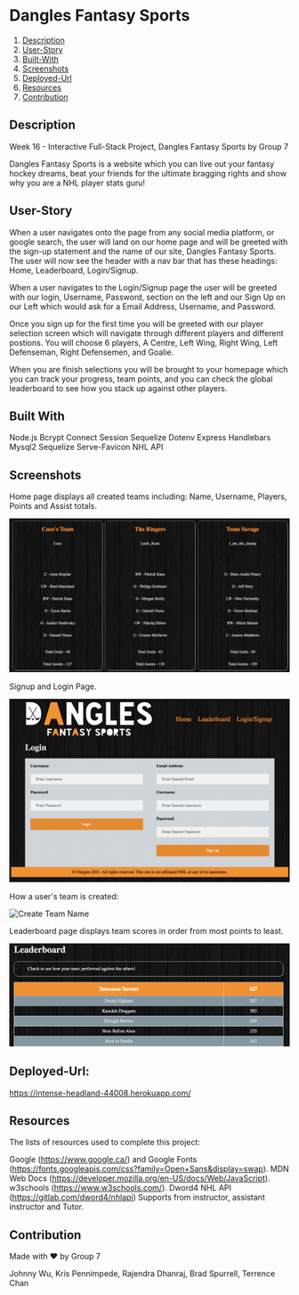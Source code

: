 # Dangles Fantasy Sports

1. [Description](#description)
2. [User-Story](#User-Story)
3. [Built-With](#Built-With)
4. [Screenshots](#screenshots)
5. [Deployed-Url](#deployed-url)
6. [Resources](#resources)
7. [Contribution](#contribution)

## Description

Week 16 - Interactive Full-Stack Project, Dangles Fantasy Sports by Group 7

Dangles Fantasy Sports is a website which you can live out your fantasy hockey dreams, beat your friends for the ultimate bragging rights and show why you are a NHL player stats guru!


## User-Story

When a user navigates onto the page from any social media platform, or google search, the user will land on our home page and will be greeted with the sign-up statement and the name of our site, Dangles Fantasy Sports. The user will now see the header with a nav bar that has these headings: Home, Leaderboard, Login/Signup.

When a user navigates to  the Login/Signup page the user will be greeted with our login, Username, Password, section on the left and our Sign Up on our Left which would ask for a Email Address, Username, and Password. 

Once you sign up for the first time you will be greeted with our player selection screen which will navigate through different players and different postions. You will choose 6 players, A Centre, Left Wing, Right Wing, Left Defenseman, Right Defensemen, and Goalie. 

When you are finish selections you will be brought to your homepage which you can track your progress, team points, and you can check the global leaderboard to see how you stack up against other players. 


## Built With
Node.js
Bcrypt
Connect Session Sequelize
Dotenv
Express
Handlebars
Mysql2
Sequelize
Serve-Favicon
NHL API

## Screenshots

Home page displays all created teams including: Name, Username, Players, Points and Assist totals.

![All Teams](./public/images/teams.png)

Signup and Login Page.

![Login/Signup](./public/images/login-signup.png)

How a user's team is created:

![Create Team Name](./public/images/Dangles.gif)


Leaderboard page displays team scores in order from most points to least.

![Leader Board](./public/images/leaderboard.png)

## Deployed-Url:
https://intense-headland-44008.herokuapp.com/

## Resources

The lists of resources used to complete this project:

Google (https://www.google.ca/) and Google Fonts (https://fonts.googleapis.com/css?family=Open+Sans&display=swap).
MDN Web Docs (https://developer.mozilla.org/en-US/docs/Web/JavaScript).
w3schools (https://www.w3schools.com/).
Dword4 NHL API (https://gitlab.com/dword4/nhlapi)
Supports from instructor, assistant instructor and Tutor.

## Contribution
Made with ❤️ by Group 7

Johnny Wu,
Kris Pennimpede,
Rajendra Dhanraj,
Brad Spurrell,
Terrence Chan
